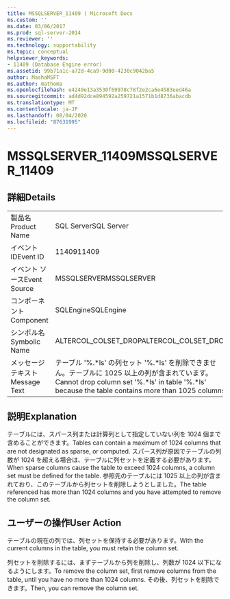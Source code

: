 ```yaml
---
title: MSSQLSERVER_11409 | Microsoft Docs
ms.custom: ''
ms.date: 03/06/2017
ms.prod: sql-server-2014
ms.reviewer: ''
ms.technology: supportability
ms.topic: conceptual
helpviewer_keywords:
- 11409 (Database Engine error)
ms.assetid: 99b71a1c-a72d-4ca9-9d00-4230c9042ba5
author: MashaMSFT
ms.author: mathoma
ms.openlocfilehash: e4249e13a3530f69978c78f2e2ca6e4583eed46a
ms.sourcegitcommit: ad4d92dce894592a259721a1571b1d8736abacdb
ms.translationtype: MT
ms.contentlocale: ja-JP
ms.lasthandoff: 08/04/2020
ms.locfileid: "87631995"
---
```

# <a name="mssqlserver_11409"></a><span data-ttu-id="05b59-102">MSSQLSERVER_11409</span><span class="sxs-lookup"><span data-stu-id="05b59-102">MSSQLSERVER_11409</span></span>
    
## <a name="details"></a><span data-ttu-id="05b59-103">詳細</span><span class="sxs-lookup"><span data-stu-id="05b59-103">Details</span></span>  
  
|||  
|-|-|  
|<span data-ttu-id="05b59-104">製品名</span><span class="sxs-lookup"><span data-stu-id="05b59-104">Product Name</span></span>|<span data-ttu-id="05b59-105">SQL Server</span><span class="sxs-lookup"><span data-stu-id="05b59-105">SQL Server</span></span>|  
|<span data-ttu-id="05b59-106">イベント ID</span><span class="sxs-lookup"><span data-stu-id="05b59-106">Event ID</span></span>|<span data-ttu-id="05b59-107">11409</span><span class="sxs-lookup"><span data-stu-id="05b59-107">11409</span></span>|  
|<span data-ttu-id="05b59-108">イベント ソース</span><span class="sxs-lookup"><span data-stu-id="05b59-108">Event Source</span></span>|<span data-ttu-id="05b59-109">MSSQLSERVER</span><span class="sxs-lookup"><span data-stu-id="05b59-109">MSSQLSERVER</span></span>|  
|<span data-ttu-id="05b59-110">コンポーネント</span><span class="sxs-lookup"><span data-stu-id="05b59-110">Component</span></span>|<span data-ttu-id="05b59-111">SQLEngine</span><span class="sxs-lookup"><span data-stu-id="05b59-111">SQLEngine</span></span>|  
|<span data-ttu-id="05b59-112">シンボル名</span><span class="sxs-lookup"><span data-stu-id="05b59-112">Symbolic Name</span></span>|<span data-ttu-id="05b59-113">ALTERCOL_COLSET_DROP</span><span class="sxs-lookup"><span data-stu-id="05b59-113">ALTERCOL_COLSET_DROP</span></span>|  
|<span data-ttu-id="05b59-114">メッセージ テキスト</span><span class="sxs-lookup"><span data-stu-id="05b59-114">Message Text</span></span>|<span data-ttu-id="05b59-115">テーブル '%.\*ls' の列セット '%.\*ls' を削除できません。テーブルに 1025 以上の列が含まれています。</span><span class="sxs-lookup"><span data-stu-id="05b59-115">Cannot drop column set '%.\*ls' in table '%.\*ls' because the table contains more than 1025 columns.</span></span>|  
  
## <a name="explanation"></a><span data-ttu-id="05b59-116">説明</span><span class="sxs-lookup"><span data-stu-id="05b59-116">Explanation</span></span>  
 <span data-ttu-id="05b59-117">テーブルには、スパース列または計算列として指定していない列を 1024 個まで含めることができます。</span><span class="sxs-lookup"><span data-stu-id="05b59-117">Tables can contain a maximum of 1024 columns that are not designated as sparse, or computed.</span></span> <span data-ttu-id="05b59-118">スパース列が原因でテーブルの列数が 1024 を超える場合は、テーブルに列セットを定義する必要があります。</span><span class="sxs-lookup"><span data-stu-id="05b59-118">When sparse columns cause the table to exceed 1024 columns, a column set must be defined for the table.</span></span> <span data-ttu-id="05b59-119">参照先のテーブルには 1025 以上の列が含まれており、このテーブルから列セットを削除しようとしました。</span><span class="sxs-lookup"><span data-stu-id="05b59-119">The table referenced has more than 1024 columns and you have attempted to remove the column set.</span></span>  
  
## <a name="user-action"></a><span data-ttu-id="05b59-120">ユーザーの操作</span><span class="sxs-lookup"><span data-stu-id="05b59-120">User Action</span></span>  
 <span data-ttu-id="05b59-121">テーブルの現在の列では、列セットを保持する必要があります。</span><span class="sxs-lookup"><span data-stu-id="05b59-121">With the current columns in the table, you must retain the column set.</span></span>  
  
 <span data-ttu-id="05b59-122">列セットを削除するには、まずテーブルから列を削除し、列数が 1024 以下になるようにします。</span><span class="sxs-lookup"><span data-stu-id="05b59-122">To remove the column set, first remove columns from the table, until you have no more than 1024 columns.</span></span> <span data-ttu-id="05b59-123">その後、列セットを削除できます。</span><span class="sxs-lookup"><span data-stu-id="05b59-123">Then, you can remove the column set.</span></span>  
  
  

